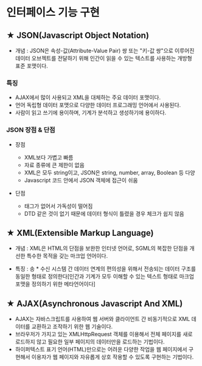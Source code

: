 # 인터페이스 기능 구현

## **★** JSON(Javascript Object Notation)

- 개념 : JSON은 속성-값(Attribute-Value Pair) 쌍 또는 "키-값 쌍"으로 이루어진 데이터 오브젝트를 전달하기 위해 인간이 읽을 수 있는 텍스트를 사용하는 개방형 표준 포맷이다.

### 특징

- AJAX에서 많이 사용되고 XML을 대체하는 주요 데이터 포맷이다.
- 언어 독립형 데이터 포맷으로 다양한 데이터 프로그래밍 언어에서 사용된다.
- 사람이 읽고 쓰기에 용이하며, 기계가 분석하고 생성하기에 용이하다.

### JSON 장점 & 단점

- 장점

  - XML보다 가볍고 빠름
  - 자료 종류에 큰 제한이 없음
  - XML은 모두 string이고, JSON은 string, number, array, Boolean 등 다양
  - Javascript 코드 안에서 JSON 객체에 접근이 쉬움

- 단점
  - 태그가 없어서 가독성이 떨어짐
  - DTD 같은 것이 없기 때문에 데이터 형식이 틀렸을 경우 체크가 쉽지 않음

## **★** XML(Extensible Markup Language)

- 개념 : XML은 HTML의 단점을 보완한 인터넷 언어로, SGML의 복잡한 단점을 개선한 특수한 목적을 갖는 마크업 언어이다.

- 특징 : 송 \* 수신 시스템 간 데이터 연계의 편의성을 위해서 전송되는 데이터 구조를 동일한 형태로 정의한다[인간과 기계가 모두 이해할 수 있는 텍스트 형태로 마크업 포맷을 정의하기 위한 메타언어이다]

## **★** AJAX(Asynchronous Javascript And XML)

- AJAX는 자바스크립트를 사용하여 웹 서버와 클라이언트 간 비동기적으로 XML 데이터를 교환하고 조작하기 위한 웹 기술이다.
- 브라우저가 가지고 있는 XMLHttpRequest 객체를 이용해서 전체 페이지를 새로 로드하지 않고 필요한 일부 페이지의 데이터만을 로드하는 기법이다.
- 하이퍼텍스트 표기 언어(HTML)만으로는 어려운 다양한 작업을 웹 페이지에서 구현해서 이용자가 웹 페이지와 자유롭게 상호 작용할 수 있도록 구현하는 기법이다.
